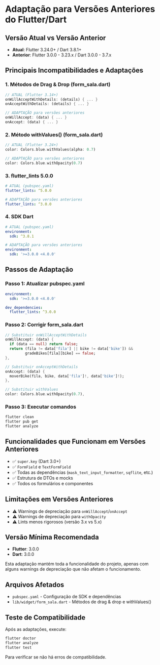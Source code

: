 # Adaptação para Versões Anteriores do Flutter/Dart

## **Versão Atual vs Versão Anterior**
- **Atual**: Flutter 3.24.0+ / Dart 3.8.1+
- **Anterior**: Flutter 3.0.0 - 3.23.x / Dart 3.0.0 - 3.7.x

## **Principais Incompatibilidades e Adaptações**

### 1. **Métodos de Drag & Drop (form_sala.dart)**
```dart
// ATUAL (Flutter 3.14+)
onWillAcceptWithDetails: (details) { ... }
onAcceptWithDetails: (details) { ... }

// ADAPTAÇÃO para versões anteriores
onWillAccept: (data) { ... }
onAccept: (data) { ... }
```

### 2. **Método withValues() (form_sala.dart)**
```dart
// ATUAL (Flutter 3.24+)
color: Colors.blue.withValues(alpha: 0.7)

// ADAPTAÇÃO para versões anteriores
color: Colors.blue.withOpacity(0.7)
```

### 3. **flutter_lints 5.0.0**
```yaml
# ATUAL (pubspec.yaml)
flutter_lints: ^5.0.0

# ADAPTAÇÃO para versões anteriores
flutter_lints: ^3.0.0
```

### 4. **SDK Dart**
```yaml
# ATUAL (pubspec.yaml)
environment:
  sdk: ^3.8.1

# ADAPTAÇÃO para versões anteriores
environment:
  sdk: '>=3.0.0 <4.0.0'
```

## **Passos de Adaptação**

### **Passo 1: Atualizar pubspec.yaml**
```yaml
environment:
  sdk: '>=3.0.0 <4.0.0'

dev_dependencies:
  flutter_lints: ^3.0.0
```

### **Passo 2: Corrigir form_sala.dart**
```dart
// Substituir onWillAcceptWithDetails
onWillAccept: (data) {
  if (data == null) return false;
  return (fila != data['fila'] || bike != data['bike']) &&
         gradeBikes[fila][bike] == false;
},

// Substituir onAcceptWithDetails
onAccept: (data) {
  moverBike(fila, bike, data['fila']!, data['bike']!);
},

// Substituir withValues
color: Colors.blue.withOpacity(0.7),
```

### **Passo 3: Executar comandos**
```bash
flutter clean
flutter pub get
flutter analyze
```

## **Funcionalidades que Funcionam em Versões Anteriores**
- ✅ `super.key` (Dart 3.0+)
- ✅ `FormField` e `TextFormField`
- ✅ Todas as dependências (`mask_text_input_formatter`, `sqflite`, etc.)
- ✅ Estrutura de DTOs e mocks
- ✅ Todos os formulários e componentes

## **Limitações em Versões Anteriores**
- ⚠️ Warnings de depreciação para `onWillAccept`/`onAccept`
- ⚠️ Warnings de depreciação para `withOpacity`
- ⚠️ Lints menos rigorosos (versão 3.x vs 5.x)

## **Versão Mínima Recomendada**
- **Flutter**: 3.0.0
- **Dart**: 3.0.0

Esta adaptação mantém toda a funcionalidade do projeto, apenas com alguns warnings de depreciação que não afetam o funcionamento.

## **Arquivos Afetados**
- `pubspec.yaml` - Configuração de SDK e dependências
- `lib/widget/form_sala.dart` - Métodos de drag & drop e withValues()

## **Teste de Compatibilidade**
Após as adaptações, execute:
```bash
flutter doctor
flutter analyze
flutter test
```

Para verificar se não há erros de compatibilidade. 
